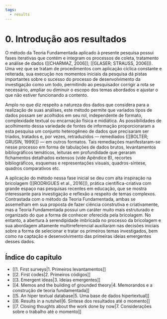 ```yaml
---
tags:
  - results
---
```

# 0. Introdução aos resultados
O método da Teoria Fundamentada aplicado à presente pesquisa possui fases iterativas que contém e integram os processos de coleta, tratamento e análise de dados ([[CHARMAZ, 2006]]; [[GLASER; STRAUSS, 2006]]). Uma vez que se tratam de procedimentos com aplicação cíclica constante e reiterada, sua execução nos momentos iniciais da pesquisa dá pistas importantes sobre o sucesso do processo de desenvolvimento da investigação como um todo, permitindo ao pesquisador corrigir a rota se necessário, ampliar ou diminuir o escopo dos temas abordados e ajustar o que não estiver funcionando a contento.

Amplo no que diz respeito a natureza dos dados que considera para a realização de suas análises, este método permite que variados tipos de dados possam ser acolhidos em seu rol, independente de formato, complexidade textual ou encarnação física e midiática. As possibilidades de acolhimento dessa variedade de fontes de informação proporcionaram a esta pesquisa um conjunto heterogêneo de dados que precisaram ser triados, tratados e, por vezes, retraduzidos — remediados ([[BOLTER; GRUSIN, 1999]]) — em outros formatos. Tais remediações manifestaram-se nesse processo em forma de tabulações de dados brutos, levantamentos bibliográficos temáticos, leituras em profundidade que geraram fichamentos detalhados extensos (vide Apêndice B), recortes bibliográficos, esquemas e representações visuais, quadros-síntese, quadros comparativos etc.

A aplicação do método nessa fase inicial se deu com alta inspiração na bricolagem ([[RODRIGUES et al., 2016]]), prática científica-criativa com grande espaço nas pesquisas recentes em educação, que se mostra interessante para investigação e reflexão a respeito de temas complexos. Contrastada com o método da Teoria Fundamentada, ambas se assemelham em sua proposta de fazer ciência construtiva e criativamente, mas a Teoria Fundamentada possui um caráter muito mais estruturado e organizado do que a forma de conhecer oferecida pela bricolagem. No entanto, a abertura à serendipidade imbricada no processo da bricolagem e sua abordagem altamente multirreferencial auxiliaram nas decisões iniciais sobre a forma de selecionar e tratar os primeiros temas investigados, bem como na captação e desenvolvimento das primeiras ideias emergentes desses dados.

## Índice do capítulo
- [[1. First surveys|1. Primeiros levantamentos]]
- [[2. First codes|2. Primeiros códigos]]
- [[3. Emergent ideas|3. Ideias emergentes]]
- [[4. Memos and the building of grounded theory|4. Memorandos e a construção de teoria fundamentada]]
- [[5. An hiper textual database|5. Uma base de dados hipertextual]]
- [[6. Results in a nutshell|6. Síntese dos resultados até o momento]]
- [[7. Closing thoughts about the work done by now|7. Considerações sobre o trabalho até o momento]]